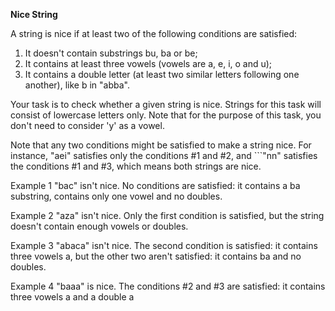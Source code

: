 **Nice String**

A string is nice if at least two of the following conditions are satisfied:
  1. It doesn't contain substrings bu, ba or be;
  2. It contains at least three vowels (vowels are a, e, i, o and u);
  3. It contains a double letter (at least two similar letters following one another), like b in "abba".

Your task is to check whether a given string is nice. Strings for this task will consist of lowercase letters only. Note that for the purpose of this task, you don't need to consider 'y' as a vowel.

Note that any two conditions might be satisfied to make a string nice. For instance, "aei" satisfies only the conditions #1 and #2, and ```"nn" satisfies the conditions #1 and #3, which means both strings are nice.

Example 1
"bac" isn't nice. No conditions are satisfied: it contains a ba substring, contains only one vowel and no doubles.

Example 2
"aza" isn't nice. Only the first condition is satisfied, but the string doesn't contain enough vowels or doubles.

Example 3
"abaca" isn't nice. The second condition is satisfied: it contains three vowels a, but the other two aren't satisfied: it contains ba and no doubles. 

Example 4
"baaa" is nice. The conditions #2 and #3 are satisfied: it contains three vowels a and a double a
